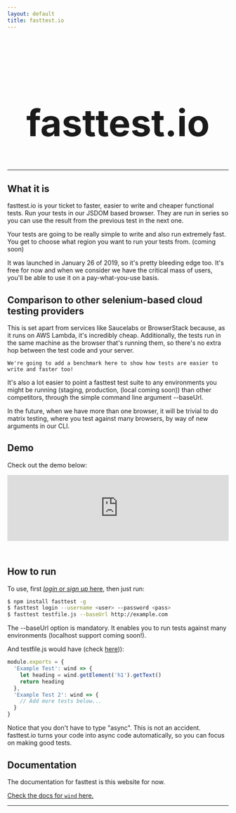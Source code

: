 ```yaml
---
layout: default
title: fasttest.io
---
```


<div style="height:2em"></div>

<style>
@media screen and (max-width: 800px) {
    #title {
        font-size: 3em !important;
    }
}
</style>

<h1 id="title" style="text-align: center; font-size: 6em">fasttest.io</h1>

<hr>

## What it is

fasttest.io is your ticket to faster, easier to write and cheaper functional tests. Run your tests in our JSDOM based browser. They are run in series so you can use the result from the previous test in the next one.

Your tests are going to be really simple to write and also run extremely fast. You get to choose what region you want to run your tests from. (coming soon)

It was launched in January 26 of 2019, so it's pretty bleeding edge too. It's free for now and when we consider we have the critical mass of users, you'll be able to use it on a pay-what-you-use basis.

## Comparison to other selenium-based cloud testing providers

This is set apart from services like Saucelabs or BrowserStack because, as it runs on AWS Lambda, it's incredibly cheap. Additionally, the tests run in the same machine as the browser that's running them, so there's no extra hop between the test code and your server.

    We're going to add a benchmark here to show how tests are easier to write and faster too!

It's also a lot easier to point a fasttest test suite to any environments you might be running (staging, production, (local coming soon)) than other competitors, through the simple command line argument --baseUrl.

In the future, when we have more than one browser, it will be trivial to do matrix testing, where you test against many browsers, by way of new arguments in our CLI.

## Demo

Check out the demo below:

<iframe style="padding-bottom: 2em; height: auto; max-width: 100%;" width="560" height="315" src="https://www.youtube.com/embed/kv7WJKZwmBA" frameborder="0" allow="accelerometer; autoplay; encrypted-media; gyroscope; picture-in-picture" allowfullscreen></iframe>

## How to run

To use, first [*login* or *sign up* here](https://fasttest.auth.eu-west-1.amazoncognito.com/login?response_type=code&client_id=60uit0kj2hdie09n13v6fpiqd9&redirect_uri=https://938jss4tqd.execute-api.eu-west-1.amazonaws.com/prod/login/), then just run:

```bash
$ npm install fasttest -g
$ fasttest login --username <user> --password <pass>
$ fasttest testfile.js --baseUrl http://example.com
```

The --baseUrl option is mandatory. It enables you to run tests against many environments (localhost support coming soon!).

And testfile.js would have (check [here](https://cabbiejs.org/api/classes/activewindow/))):

```js
module.exports = {
  'Example Test': wind => {
    let heading = wind.getElement('h1').getText()
    return heading
  },
  'Example Test 2': wind => {
    // Add more tests below...
  }
}
```

Notice that you don't have to type "async". This is not an accident. fasttest.io turns your code into async code automatically, so you can focus on making good tests.

## Documentation

The documentation for fasttest is this website for now.

[Check the docs for `wind` here.](https://cabbiejs.org/api/classes/activewindow/)

<hr>
